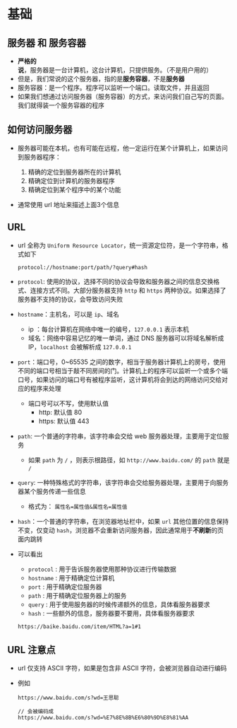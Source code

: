 # 基础

## 服务器 和 服务容器

+ **严格的说**，服务器是⼀台计算机，这台计算机，只提供服务。（不是⽤户⽤的）
+ 但是，我们常说的这个服务器，指的是**服务容器**，不是**服务器**
+ 服务容器：是⼀个程序。程序可以监听⼀个端⼝。读取⽂件，并且返回
+ 如果我们想通过访问服务器（服务容器）的⽅式，来访问我们⾃⼰写的⻚⾯。我们就得装⼀个服务容器的程序

## 如何访问服务器

+ 服务器可能在本机，也有可能在远程，他一定运行在某个计算机上，如果访问到服务器程序：

  1. 精确的定位到服务器所在的计算机
  2. 精确定位到计算机的服务器程序
  3. 精确定位到某个程序中的某个功能

+ 通常使用 url 地址来描述上面3个信息

## URL

+ url 全称为 `Uniform Resource Locator`，统一资源定位符，是一个字符串，格式如下

  ```text
  protocol://hostname:port/path/?query#hash
  ```

+ `protocol`: 使用的协议，选择不同的协议会导致和服务器之间的信息交换格式、连接方式不同。大部分服务器支持 `http` 和 `https` 两种协议。如果选择了服务器不支持的协议，会导致访问失败

+ `hostname`：主机名，可以是 `ip`、域名
  + ip ：每台计算机在网络中唯一的编号，`127.0.0.1` 表示本机
  + 域名：网络中容易记忆的唯一单词，通过 DNS 服务器可以将域名解析成 IP，`localhost` 会被解析成 `127.0.0.1`

+ `port`：端口号，0~65535 之间的数字，相当于服务器计算机上的房号，使用不同的端口号相当于敲不同房间的门。计算机上的程序可以监听一个或多个端口号，如果访问的端口号有被程序监听，这计算机将会到达的网络访问交给对应的程序来处理
  + 端口号可以不写，使用默认值
    + http: 默认值 80
    + https: 默认值 443

+ `path`: 一个普通的字符串，该字符串会交给 web 服务器处理，主要用于定位服务
  + 如果 `path` 为 `/` ，则表示根路径，如 `http://www.baidu.com/` 的 `path` 就是 `/`

+ `query`: 一种特殊格式的字符串，该字符串会交给服务器处理，主要用于向服务器某个服务传递一些信息
  + 格式为： `属性名=属性值&属性名=属性值`

+ `hash`：一个普通的字符串，在浏览器地址栏中，如果 `url` 其他位置的信息保持不变，仅变动 `hash`，浏览器不会重新访问服务器，因此通常用于**不刷新**的页面内跳转

+ 可以看出

  + `protocol` : 用于告诉服务器使用那种协议进行传输数据
  + `hostname` : 用于精确定位计算机
  + `port` : 用于精确定位服务器
  + `path` : 用于精确定位服务器上的服务
  + `query` : 用于使用服务器的时候传递额外的信息，具体看服务器要求
  + `hash` : 一些额外的信息，服务器要不要用，具体看服务器要求

  ```text
  https://baike.baidu.com/item/HTML?a=1#1
  ```

## URL 注意点

+ url 仅支持 ASCII 字符，如果是包含非 ASCII 字符，会被浏览器自动进行编码

+ 例如

  ```text
  https://www.baidu.com/s?wd=王思聪
  ```

  ```text
  // 会被编码成
  https://www.baidu.com/s?wd=%E7%8E%8B%E6%80%9D%E8%81%AA
  ```
